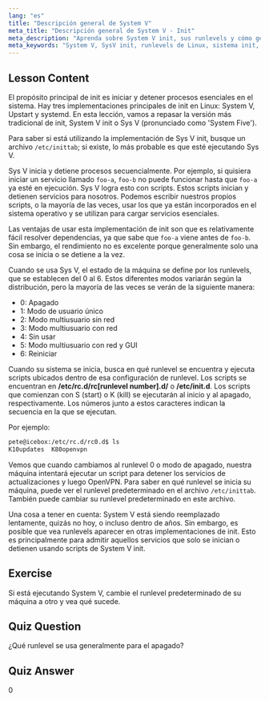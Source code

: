 ```yaml
---
lang: "es"
title: "Descripción general de System V"
meta_title: "Descripción general de System V - Init"
meta_description: "Aprenda sobre System V init, sus runlevels y cómo gestiona los procesos en Linux. Comprenda los conceptos básicos de SysV para usuarios principiantes e intermedios."
meta_keywords: "System V, SysV init, runlevels de Linux, sistema init, tutorial de Linux, guía para principiantes, gestión de procesos"
---
```


## Lesson Content

El propósito principal de init es iniciar y detener procesos esenciales en el sistema. Hay tres implementaciones principales de init en Linux: System V, Upstart y systemd. En esta lección, vamos a repasar la versión más tradicional de init, System V init o Sys V (pronunciado como 'System Five').

Para saber si está utilizando la implementación de Sys V init, busque un archivo `/etc/inittab`; si existe, lo más probable es que esté ejecutando Sys V.

Sys V inicia y detiene procesos secuencialmente. Por ejemplo, si quisiera iniciar un servicio llamado `foo-a`, `foo-b` no puede funcionar hasta que `foo-a` ya esté en ejecución. Sys V logra esto con scripts. Estos scripts inician y detienen servicios para nosotros. Podemos escribir nuestros propios scripts, o la mayoría de las veces, usar los que ya están incorporados en el sistema operativo y se utilizan para cargar servicios esenciales.

Las ventajas de usar esta implementación de init son que es relativamente fácil resolver dependencias, ya que sabe que `foo-a` viene antes de `foo-b`. Sin embargo, el rendimiento no es excelente porque generalmente solo una cosa se inicia o se detiene a la vez.

Cuando se usa Sys V, el estado de la máquina se define por los runlevels, que se establecen del 0 al 6. Estos diferentes modos variarán según la distribución, pero la mayoría de las veces se verán de la siguiente manera:

- 0: Apagado
- 1: Modo de usuario único
- 2: Modo multiusuario sin red
- 3: Modo multiusuario con red
- 4: Sin usar
- 5: Modo multiusuario con red y GUI
- 6: Reiniciar

Cuando su sistema se inicia, busca en qué runlevel se encuentra y ejecuta scripts ubicados dentro de esa configuración de runlevel. Los scripts se encuentran en **/etc/rc.d/rc[runlevel number].d/** o **/etc/init.d**. Los scripts que comienzan con S (start) o K (kill) se ejecutarán al inicio y al apagado, respectivamente. Los números junto a estos caracteres indican la secuencia en la que se ejecutan.

Por ejemplo:

```bash
pete@icebox:/etc/rc.d/rc0.d$ ls
K10updates  K80openvpn
```

Vemos que cuando cambiamos al runlevel 0 o modo de apagado, nuestra máquina intentará ejecutar un script para detener los servicios de actualizaciones y luego OpenVPN. Para saber en qué runlevel se inicia su máquina, puede ver el runlevel predeterminado en el archivo `/etc/inittab`. También puede cambiar su runlevel predeterminado en este archivo.

Una cosa a tener en cuenta: System V está siendo reemplazado lentamente, quizás no hoy, o incluso dentro de años. Sin embargo, es posible que vea runlevels aparecer en otras implementaciones de init. Esto es principalmente para admitir aquellos servicios que solo se inician o detienen usando scripts de System V init.

## Exercise

Si está ejecutando System V, cambie el runlevel predeterminado de su máquina a otro y vea qué sucede.

## Quiz Question

¿Qué runlevel se usa generalmente para el apagado?

## Quiz Answer

0
